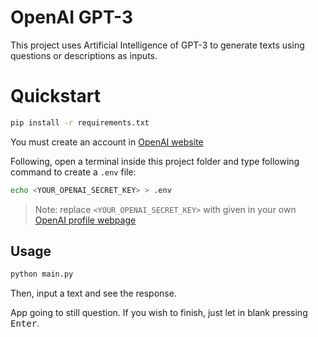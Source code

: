 # OpenAI GPT-3

This project uses Artificial Intelligence of GPT-3 to generate texts using questions or descriptions as inputs.

# Quickstart

```bash
pip install -r requirements.txt
```

You must create an account in [OpenAI website](https://openai.com/api/)

Following, open a terminal inside this project folder and type following command to create a ```.env``` file:

```bash
echo <YOUR_OPENAI_SECRET_KEY> > .env
```

> Note: replace ```<YOUR_OPENAI_SECRET_KEY>``` with given in your own [OpenAI profile webpage](https://beta.openai.com/account/api-keys)

## Usage

```python
python main.py
```

Then, input a text and see the response.

App going to still question. If you wish to finish, just let in blank pressing <kbd>Enter</kbd>.
